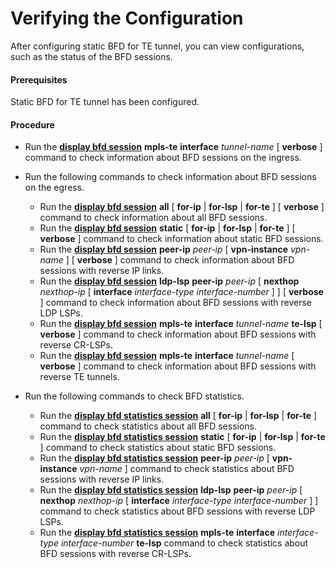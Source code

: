 Verifying the Configuration
===========================

After configuring static BFD for TE tunnel, you can view configurations, such as the status of the BFD sessions.

#### Prerequisites

Static BFD for TE tunnel has been configured.


#### Procedure

* Run the [**display bfd session**](cmdqueryname=display+bfd+session) **mpls-te** **interface** *tunnel-name* [ **verbose** ] command to check information about BFD sessions on the ingress.
* Run the following commands to check information about BFD sessions on the egress.
  
  
  + Run the [**display bfd session**](cmdqueryname=display+bfd+session) **all** [ **for-ip** | **for-lsp** | **for-te** ] [ **verbose** ] command to check information about all BFD sessions.
  + Run the [**display bfd session**](cmdqueryname=display+bfd+session) **static** [ **for-ip** | **for-lsp** | **for-te** ] [ **verbose** ] command to check information about static BFD sessions.
  + Run the [**display bfd session**](cmdqueryname=display+bfd+session) **peer-ip** *peer-ip* [ **vpn-instance** *vpn-name* ] [ **verbose** ] command to check information about BFD sessions with reverse IP links.
  + Run the [**display bfd session**](cmdqueryname=display+bfd+session) **ldp-lsp** **peer-ip** *peer-ip* [ **nexthop** *nexthop-ip* [ **interface** *interface-type* *interface-number* ] ] [ **verbose** ] command to check information about BFD sessions with reverse LDP LSPs.
  + Run the [**display bfd session**](cmdqueryname=display+bfd+session) **mpls-te** **interface** *tunnel-name* **te-lsp** [ **verbose** ] command to check information about BFD sessions with reverse CR-LSPs.
  + Run the [**display bfd session**](cmdqueryname=display+bfd+session) **mpls-te** **interface** *tunnel-name* [ **verbose** ] command to check information about BFD sessions with reverse TE tunnels.
* Run the following commands to check BFD statistics.
  
  
  + Run the [**display bfd statistics session**](cmdqueryname=display+bfd+statistics+session) **all** [ **for-ip** | **for-lsp** | **for-te** ] command to check statistics about all BFD sessions.
  + Run the [**display bfd statistics session**](cmdqueryname=display+bfd+statistics+session) **static** [ **for-ip** | **for-lsp** | **for-te** ] command to check statistics about static BFD sessions.
  + Run the [**display bfd statistics session**](cmdqueryname=display+bfd+statistics+session) **peer-ip** *peer-ip* [ **vpn-instance** *vpn-name* ] command to check statistics about BFD sessions with reverse IP links.
  + Run the [**display bfd statistics session**](cmdqueryname=display+bfd+statistics+session) **ldp-lsp** **peer-ip** *peer-ip* [ **nexthop** *nexthop-ip* [ **interface** *interface-type* *interface-number* ] ] command to check statistics about BFD sessions with reverse LDP LSPs.
  + Run the [**display bfd statistics session**](cmdqueryname=display+bfd+statistics+session) **mpls-te** **interface** *interface-type* *interface-number* **te-lsp** command to check statistics about BFD sessions with reverse CR-LSPs.
